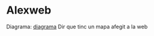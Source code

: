 # Alexweb







Diagrama:
[diagrama](Images/diagrama/LOGO.jpg)
Dir que tinc un mapa afegit a la web
